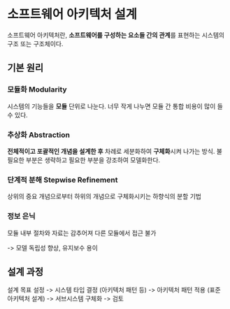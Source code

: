 # 소프트웨어 아키텍처 설계
소프트웨어 아키텍처란, **소프트웨어를 구성하는 요소들 간의 관계**를 표현하는 시스템의 구조 또는 구조체이다.

## 기본 원리

### 모듈화 Modularity

시스템의 기능들을 **모듈** 단위로 나눈다. 너무 작게 나누면 모듈 간 통합 비용이 많이 들 수 있다.

### 추상화 Abstraction
**전체적이고 포괄적인 개념을 설계한 후** 차례로 세분화하여 **구체화**시켜 나가는 방식. 불필요한 부분은 생략하고 필요한 부분을 강조하여 모델화한다.

### 단계적 분해 Stepwise Refinement
상위의 중요 개념으로부터 하위의 개념으로 구체화시키는 하향식의 분할 기법

### 정보 은닉
모듈 내부 절차와 자료는 감추어져 다른 모듈에서 접근 불가 

-> 모델 독립성 향상, 유지보수 용이

## 설계 과정
설계 목표 설정 -> 시스템 타입 결정 (아키텍처 패턴 등) -> 아키텍처 패턴 적용 (표준 아키텍처 설계) -> 서브시스템 구체화 -> 검토

